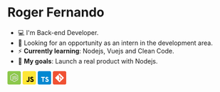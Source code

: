 # Roger Fernando

- :computer: I'm Back-end Developer.
- :eyes: Looking for an opportunity as an intern in the development area.
- :zap: __Currently learning__: Nodejs, Vuejs and Clean Code.
- :rocket: __My goals__: Launch a real product with Nodejs.

<p align="left">
  <img src="assets/node.svg" width="30" height="30"/>
  <img src="assets/javascript.svg" width="30" height="30"/>
  <img src="assets/typescript.svg" width="30" height="30"/>
  <img src="assets/git.svg" width="30" height="30"/>
</p>
